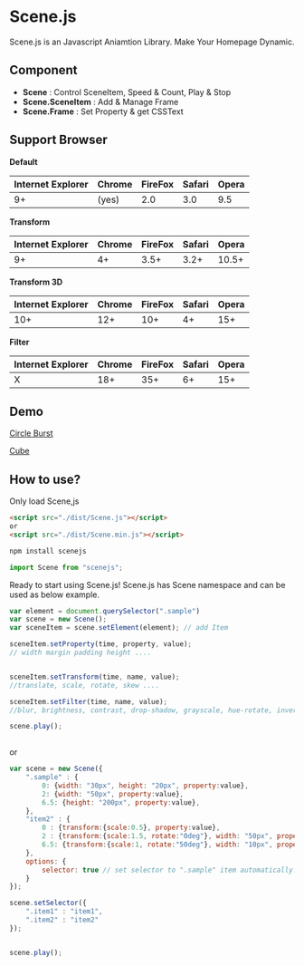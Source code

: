 Scene.js
============


Scene.js is an Javascript Aniamtion Library. Make Your Homepage Dynamic.
<br>

## Component
* **Scene** : Control SceneItem, Speed & Count, Play & Stop
* **Scene.SceneItem** : Add & Manage Frame
* **Scene.Frame** : Set Property & get CSSText

## Support Browser
**Default**

|Internet Explorer|Chrome|FireFox|Safari|Opera|
|---|---|---|---|---|
|9+|(yes)|2.0|3.0|9.5|

**Transform**

|Internet Explorer|Chrome|FireFox|Safari|Opera|
|---|---|---|---|---|
|9+|4+|3.5+|3.2+|10.5+|

**Transform 3D**

|Internet Explorer|Chrome|FireFox|Safari|Opera|
|---|---|---|---|---|
|10+|12+|10+|4+|15+|

**Filter**

|Internet Explorer|Chrome|FireFox|Safari|Opera|
|---|---|---|---|---|
|X|18+|35+|6+|15+|


## Demo

[Circle Burst](http://daybrush.com/Scene.js2/example/circleburst.html)

[Cube](http://daybrush.com/Scene.js2/example/cube.html)



## How to use?

Only load Scene,js

```HTML
<script src="./dist/Scene.js"></script>
or
<script src="./dist/Scene.min.js"></script>

```

```sh
npm install scenejs
```

```js
import Scene from "scenejs";
```
 
Ready to start using Scene.js! Scene.js has Scene namespace and can be used as below example.

```javascript
var element = document.querySelector(".sample")
var scene = new Scene();
var sceneItem = scene.setElement(element); // add Item

sceneItem.setProperty(time, property, value);
// width margin padding height ....


sceneItem.setTransform(time, name, value);
//translate, scale, rotate, skew ....

sceneItem.setFilter(time, name, value);
//blur, brightness, contrast, drop-shadow, grayscale, hue-rotate, invert, opacity, saturate, sepia

scene.play();
        
```

or

```javascript
var scene = new Scene({
	".sample" : {
		0: {width: "30px", height: "20px", property:value},
		2: {width: "50px", property:value},
		6.5: {height: "200px", property:value},
	},
	"item2" : {
		0 : {transform:{scale:0.5}, property:value},
		2 : {transform:{scale:1.5, rotate:"0deg"}, width: "50px", property:value},
		6.5: {transform:{scale:1, rotate:"50deg"}, width: "10px", property:value},
	},
	options: {
		selector: true // set selector to ".sample" item automatically.
	}
});

scene.setSelector({
	".item1" : "item1",
	".item2" : "item2"
});


scene.play();

```


